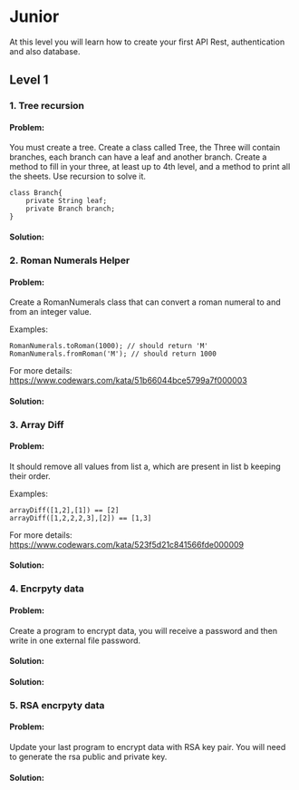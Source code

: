 # Junior

At this level you will learn how to create your first API Rest, authentication and also database.



## Level 1 


### 1. Tree recursion

#### Problem:

You must create a tree. Create a class called Tree, the Three will contain branches, each branch can have a leaf and another branch. Create a method to fill in your three, at least up to 4th level, and a method to print all the sheets. Use recursion to solve it.

```
class Branch{
	private String leaf;
	private Branch branch;
}
```

#### Solution:


### 2. Roman Numerals Helper

#### Problem:

Create a RomanNumerals class that can convert a roman numeral to and from an integer value.

Examples:
```
RomanNumerals.toRoman(1000); // should return 'M'
RomanNumerals.fromRoman('M'); // should return 1000
```

For more details: https://www.codewars.com/kata/51b66044bce5799a7f000003 


#### Solution:


### 3. Array Diff

#### Problem:

It should remove all values from list a, which are present in list b keeping their order.


Examples:
```
arrayDiff([1,2],[1]) == [2]
arrayDiff([1,2,2,2,3],[2]) == [1,3]

```

For more details: https://www.codewars.com/kata/523f5d21c841566fde000009


#### Solution:

### 4. Encrpyty data

#### Problem:

Create a program to encrypt data, you will receive a password and then write in one external file password. 

#### Solution:


#### Solution:

### 5. RSA encrpyty data

#### Problem:

Update your last program to encrypt data with RSA key pair. You will need to generate the rsa public and private key.

#### Solution:

